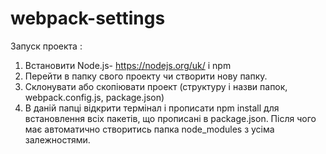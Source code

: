 # webpack-settings


Запуск проекта : 

1) Встановити Node.js- https://nodejs.org/uk/ і npm
2) Перейти в папку свого проекту чи створити нову папку.
3) Склонувати або скопіювати проект (структуру і назви папок, webpack.config.js, package.json)
4) В даній папці відкрити термінал і прописати npm install для встановлення всіх пакетів, що прописані в package.json. Після чого має автоматично створитись папка node_modules з усіма залежностями.

